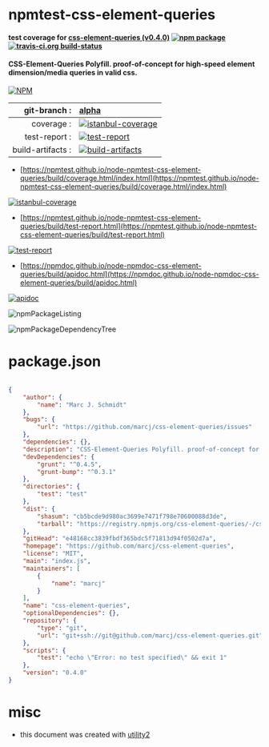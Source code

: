 # npmtest-css-element-queries

#### test coverage for  [css-element-queries (v0.4.0)](https://github.com/marcj/css-element-queries)  [![npm package](https://img.shields.io/npm/v/npmtest-css-element-queries.svg?style=flat-square)](https://www.npmjs.org/package/npmtest-css-element-queries) [![travis-ci.org build-status](https://api.travis-ci.org/npmtest/node-npmtest-css-element-queries.svg)](https://travis-ci.org/npmtest/node-npmtest-css-element-queries)

#### CSS-Element-Queries Polyfill. proof-of-concept for high-speed element dimension/media queries in valid css.

[![NPM](https://nodei.co/npm/css-element-queries.png?downloads=true&downloadRank=true&stars=true)](https://www.npmjs.com/package/css-element-queries)

| git-branch : | [alpha](https://github.com/npmtest/node-npmtest-css-element-queries/tree/alpha)|
|--:|:--|
| coverage : | [![istanbul-coverage](https://npmtest.github.io/node-npmtest-css-element-queries/build/coverage.badge.svg)](https://npmtest.github.io/node-npmtest-css-element-queries/build/coverage.html/index.html)|
| test-report : | [![test-report](https://npmtest.github.io/node-npmtest-css-element-queries/build/test-report.badge.svg)](https://npmtest.github.io/node-npmtest-css-element-queries/build/test-report.html)|
| build-artifacts : | [![build-artifacts](https://npmtest.github.io/node-npmtest-css-element-queries/glyphicons_144_folder_open.png)](https://github.com/npmtest/node-npmtest-css-element-queries/tree/gh-pages/build)|

- [https://npmtest.github.io/node-npmtest-css-element-queries/build/coverage.html/index.html](https://npmtest.github.io/node-npmtest-css-element-queries/build/coverage.html/index.html)

[![istanbul-coverage](https://npmtest.github.io/node-npmtest-css-element-queries/build/screenCapture.buildCi.browser.%252Ftmp%252Fbuild%252Fcoverage.lib.html.png)](https://npmtest.github.io/node-npmtest-css-element-queries/build/coverage.html/index.html)

- [https://npmtest.github.io/node-npmtest-css-element-queries/build/test-report.html](https://npmtest.github.io/node-npmtest-css-element-queries/build/test-report.html)

[![test-report](https://npmtest.github.io/node-npmtest-css-element-queries/build/screenCapture.buildCi.browser.%252Ftmp%252Fbuild%252Ftest-report.html.png)](https://npmtest.github.io/node-npmtest-css-element-queries/build/test-report.html)

- [https://npmdoc.github.io/node-npmdoc-css-element-queries/build/apidoc.html](https://npmdoc.github.io/node-npmdoc-css-element-queries/build/apidoc.html)

[![apidoc](https://npmdoc.github.io/node-npmdoc-css-element-queries/build/screenCapture.buildCi.browser.%252Ftmp%252Fbuild%252Fapidoc.html.png)](https://npmdoc.github.io/node-npmdoc-css-element-queries/build/apidoc.html)

![npmPackageListing](https://npmtest.github.io/node-npmtest-css-element-queries/build/screenCapture.npmPackageListing.svg)

![npmPackageDependencyTree](https://npmtest.github.io/node-npmtest-css-element-queries/build/screenCapture.npmPackageDependencyTree.svg)



# package.json

```json

{
    "author": {
        "name": "Marc J. Schmidt"
    },
    "bugs": {
        "url": "https://github.com/marcj/css-element-queries/issues"
    },
    "dependencies": {},
    "description": "CSS-Element-Queries Polyfill. proof-of-concept for high-speed element dimension/media queries in valid css.",
    "devDependencies": {
        "grunt": "^0.4.5",
        "grunt-bump": "^0.3.1"
    },
    "directories": {
        "test": "test"
    },
    "dist": {
        "shasum": "cb5bcde9d980ac3699e7471f798e70600088d3de",
        "tarball": "https://registry.npmjs.org/css-element-queries/-/css-element-queries-0.4.0.tgz"
    },
    "gitHead": "e48168cc3839fbdf365bdc5f71813d94f0502d7a",
    "homepage": "https://github.com/marcj/css-element-queries",
    "license": "MIT",
    "main": "index.js",
    "maintainers": [
        {
            "name": "marcj"
        }
    ],
    "name": "css-element-queries",
    "optionalDependencies": {},
    "repository": {
        "type": "git",
        "url": "git+ssh://git@github.com/marcj/css-element-queries.git"
    },
    "scripts": {
        "test": "echo \"Error: no test specified\" && exit 1"
    },
    "version": "0.4.0"
}
```



# misc
- this document was created with [utility2](https://github.com/kaizhu256/node-utility2)

